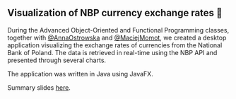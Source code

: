 ## Visualization of NBP currency exchange rates 💱

During the Advanced Object-Oriented and Functional Programming classes, together with [@AnnaOstrowska](https://github.com/annaostrowska03) and [@MaciejMomot](https://github.com/MaciejMomot), we created a desktop application visualizing the exchange rates of currencies from the National Bank of Poland. The data is retrieved in real-time using the NBP API and presented through several charts. 

The application was written in Java using JavaFX.

Summary slides [here](https://github.com/FilipLangiewicz/ExchangeRatesApp/blob/master/ZPOiF_Projekt/dokumentacja/Prezentacja.pdf).
